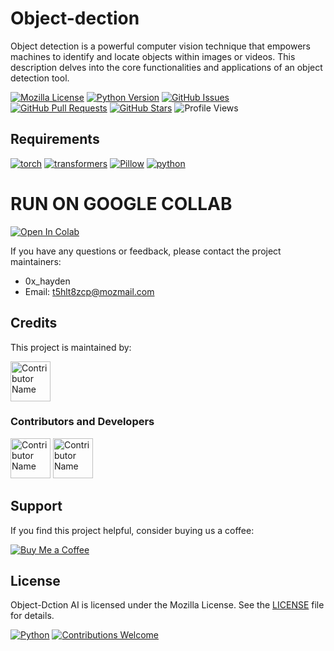 # Object-dection
Object detection is a powerful computer vision technique that empowers machines to identify and locate objects within images or videos.  This description delves into the core functionalities and applications of an object detection tool.

[![Mozilla License](https://img.shields.io/badge/License-Mozilla-blue?style=for-the-badge)](https://opensource.org/licenses/MPL-2.0)
[![Python Version](https://img.shields.io/static/v1?label=Python&message=3.6%2B&color=%230078D6&labelColor=%23e3e3e3&style=for-the-badge&logo=python)](https://www.python.org/downloads/)
[![GitHub Issues](https://img.shields.io/github/issues/haydenbanz/Object-dection?style=for-the-badge)](https://github.com/haydenbanz/Object-dection/issues)
[![GitHub Pull Requests](https://img.shields.io/github/issues-pr/haydenbanz/Object-dection?style=for-the-badge)](https://github.com/haydenbanz/Object-dection/pulls)
[![GitHub Stars](https://img.shields.io/github/stars/haydenbanz/Object-dection?style=for-the-badge)](https://github.com/haydenbanz/Object-dection/stargazers)
![Profile Views](https://komarev.com/ghpvc/?username=haydenbanz&color=%232A3E87&labelColor=%236A7DA8&style=for-the-badge)


## Requirements

[![torch](https://img.shields.io/badge/torch-1.10.0-blue.svg?style=for-the-badge&logo=pytorch)](https://pypi.org/project/torch/)
[![transformers](https://img.shields.io/badge/transformers-4.11.3-blue.svg?style=for-the-badge&logo=huggingface)](https://pypi.org/project/transformers/)
[![Pillow](https://img.shields.io/badge/Pillow-9.0.0-blue.svg?style=for-the-badge&logo=pillow)](https://pypi.org/project/Pillow/)
[![python](https://img.shields.io/badge/python-3.9.7-blue.svg?style=for-the-badge&logo=python)](https://www.python.org/)

# RUN ON GOOGLE COLLAB
  [![Open In Colab](https://colab.research.google.com/assets/colab-badge.svg?style=for-the-badge)](https://colab.research.google.com/drive/15NgKyevs83lDyM0gU4a9S2G-pN6Dcu4d?usp=sharing)

If you have any questions or feedback, please contact the project maintainers:

* 0x_hayden
* Email: t5hlt8zcp@mozmail.com
## Credits

This project is maintained by:

[<img src="https://avatars.githubusercontent.com/u/135024483?s=48&v=4" width="64" height="64" alt="Contributor Name">](https://github.com/code-glitchers)

### Contributors and Developers

[<img src="https://avatars.githubusercontent.com/u/67865621?s=64&v=4" width="64" height="64" alt="Contributor Name">](https://github.com/mindglitchers)
[<img src="https://avatars.githubusercontent.com/u/116929670?s=64&v=4" width="64" height="64" alt="Contributor Name">](https://github.com/AldrinCode)


## Support

If you find this project helpful, consider buying us a coffee:

[![Buy Me a Coffee](https://img.shields.io/badge/Buy%20Me%20a%20Coffee-%23FFDD00?style=for-the-badge&logo=ko-fi&logoColor=white)](https://ko-fi.com/ciph3r#pageMessageModal)


## License

Object-Dction AI is licensed under the Mozilla License. See the [LICENSE](LICENSE) file for details.



   

[![Python](https://img.shields.io/badge/Python-3.x-brightgreen.svg)](https://www.python.org/)
[![Contributions Welcome](https://img.shields.io/badge/Contributions-Welcome-brightgreen.svg)](CONTRIBUTING.md)







